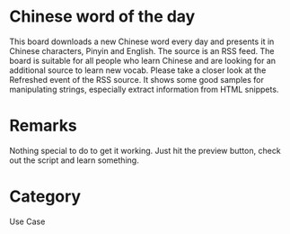 # Chinese word of the day
This board downloads a new Chinese word every day and presents it in Chinese characters, Pinyin and English. The source is an RSS feed. The board is suitable for all people who learn Chinese and are looking for an additional source to learn new vocab.
Please take a closer look at the Refreshed event of the RSS source. It shows some good samples for manipulating strings, especially extract information from HTML snippets. 

# Remarks
Nothing special to do to get it working. Just hit the preview button, check out the script and learn something. 

# Category
Use Case